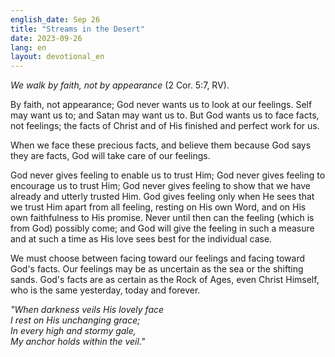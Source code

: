 ```yaml
---
english_date: Sep 26
title: "Streams in the Desert"
date: 2023-09-26
lang: en
layout: devotional_en
---
```





<p><em>We walk by faith, not by appearance</em> (2 Cor. 5:7, RV).

</p>

<p>By faith, not appearance; God never wants us to look at our feelings. Self may want us to; and Satan may want us to. But God wants us to face facts, not feelings; the facts of Christ and of His finished and perfect work for us.

</p>

<p>When we face these precious facts, and believe them because God says they are facts, God will take care of our feelings.

</p>

<p>God never gives feeling to enable us to trust Him; God never gives feeling to encourage us to trust Him; God never gives feeling to show that we have already and utterly trusted Him. God gives feeling only when He sees that we trust Him apart from all feeling, resting on His own Word, and on His own faithfulness to His promise. Never until then can the feeling (which is from God) possibly come; and God will give the feeling in such a measure and at such a time as His love sees best for the individual case.

</p>

<p>We must choose between facing toward our feelings and facing toward God's facts. Our feelings may be as uncertain as the sea or the shifting sands. God's facts are as certain as the Rock of Ages, even Christ Himself, who is the same yesterday, today and forever.

</p>

<p><em>"When darkness veils His lovely face<br/> I rest on His unchanging grace;<br/> In every high and stormy gale,<br/> My anchor holds within the veil."</em>

</p>

<p></p>